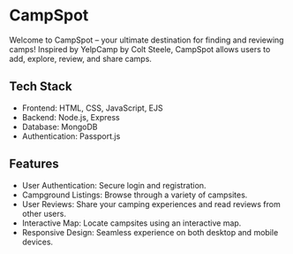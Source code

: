 # CampSpot
Welcome to CampSpot – your ultimate destination for finding and reviewing camps! Inspired by YelpCamp by Colt Steele, CampSpot allows users to add, explore, review, and share camps.

## Tech Stack
* Frontend: HTML, CSS, JavaScript, EJS
* Backend: Node.js, Express
* Database: MongoDB
* Authentication: Passport.js

## Features

- User Authentication: Secure login and registration.
- Campground Listings: Browse through a variety of campsites.
- User Reviews: Share your camping experiences and read reviews from other users.
- Interactive Map: Locate campsites using an interactive map.
- Responsive Design: Seamless experience on both desktop and mobile devices.
